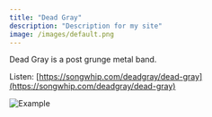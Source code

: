 ```yaml
---
title: "Dead Gray"
description: "Description for my site"
image: /images/default.png
---
```


Dead Gray is a post grunge metal band.

Listen: [https://songwhip.com/deadgray/dead-gray](https://songwhip.com/deadgray/dead-gray)


![Example](./assets/DG_lineup_1.png)
